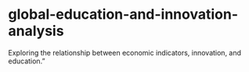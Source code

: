 # global-education-and-innovation-analysis
Exploring the relationship between economic indicators, innovation, and education.”
